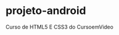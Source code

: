 # projeto-android
Curso de HTML5 E CSS3 do CursoemVideo
 
<a href="https://caiohsv.github.io/projeto-android/index.html" Meu site>